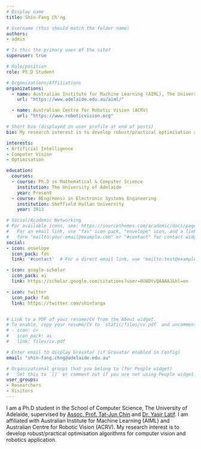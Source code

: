 ```yaml
---
# Display name
title: Shin-Fang Ch'ng

# Username (this should match the folder name)
authors:
- admin

# Is this the primary user of the site?
superuser: true

# Role/position
role: Ph.D Student

# Organizations/Affiliations
organizations:
  - name: Australian Institute for Machine Learning (AIML), The University of Adelaide
    url: "https://www.adelaide.edu.au/aiml/"

  - name: Australian Centre for Robotic Vision (ACRV) 
    url: "https://www.roboticvision.org"

# Short bio (displayed in user profile at end of posts)
bio: My research interest is to develop robust/practical optimisation algorithms for computer vision and robotics application.

interests:
- Artificial Intelligence
- Computer Vision
- Optimisation

education:
  courses:
  - course: Ph.D in Mathematical & Computer Science
    institution: The University of Adelaide
    year: Present
  - course: BEng(Hons) in Electronic Systems Engineering
    institution: Sheffield Hallan University
    year: 2013

# Social/Academic Networking
# For available icons, see: https://sourcethemes.com/academic/docs/page-builder/#icons
#   For an email link, use "fas" icon pack, "envelope" icon, and a link in the
#   form "mailto:your-email@example.com" or "#contact" for contact widget.
social:
- icon: envelope
  icon_pack: fas
  link: '#contact'  # For a direct email link, use "mailto:test@example.org".

- icon: google-scholar
  icon_pack: ai
  link: https://scholar.google.com/citations?user=0O8DYvQAAAAJ&hl=en

- icon: twitter
  icon_pack: fab
  link: https://twitter.com/shinfanga


# Link to a PDF of your resume/CV from the About widget.
# To enable, copy your resume/CV to `static/files/cv.pdf` and uncomment the lines below.
# - icon: cv
#   icon_pack: ai
#   link: files/cv.pdf

# Enter email to display Gravatar (if Gravatar enabled in Config)
email: "shin-fang.chng@adelaide.edu.au"

# Organizational groups that you belong to (for People widget)
#   Set this to `[]` or comment out if you are not using People widget.
user_groups:
- Researchers
- Visitors
---
```


I am a Ph.D student in the School of Computer Science, The University of Adelaide, supervised by [Assoc. Prof. Tat-Jun Chin](https://cs.adelaide.edu.au/~tjchin/doku.php?id=start) and [Dr. Yasir Latif](http://ylatif.github.io). I am affiliated with Australian Institute for Machine Learning (AIML) and Australian Centre for Robotic Vision (ACRV). My research interest is to develop robust/practical optimisation algorithms for computer vision and robotics application.
